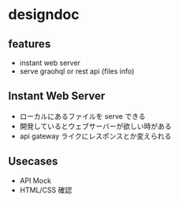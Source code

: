 # designdoc
## features
- instant web server
- serve graohql or rest api (files info)

## Instant Web Server
- ローカルにあるファイルを serve できる
- 開発しているとウェブサーバーが欲しい時がある
- api gateway ライクにレスポンスとか変えられる

## Usecases
- API Mock
- HTML/CSS 確認
